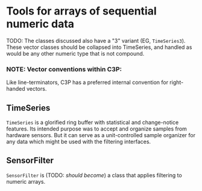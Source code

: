 # Tools for arrays of sequential numeric data

TODO: The classes discussed also have a "3" variant (EG, `TimeSeries3`). These vector classes should be collapsed into TimeSeries, and handled as would be any other numeric type that is not compound.

### NOTE: Vector conventions within C3P:

Like line-terminators, C3P has a preferred internal convention for right-handed vectors.

## TimeSeries

`TimeSeries` is a glorified ring buffer with statistical and change-notice features. Its intended purpose was to accept and organize samples from hardware sensors. But it can serve as a unit-controlled sample organizer for any data which might be used with the filtering interfaces.

## SensorFilter

`SensorFilter` is (TODO: *should become*) a class that applies filtering to numeric arrays.
